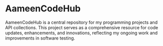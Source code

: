 # AameenCodeHub
AameenCodeHub is a central repository for my programming projects and API collections. This project serves as a comprehensive resource for code updates, enhancements, and innovations, reflecting my ongoing work and improvements in software testing.
